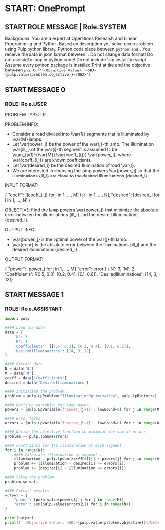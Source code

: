 # START: OnePrompt 
## START ROLE MESSAGE | Role.SYSTEM 
Background: You are a expert at Operations Research and Linear Programming and Python. Based on description you solve given problem using Pulp python library. Python code place between ```python and ```. You receive the data in json format between: <DATA></DATA>. Do not change data format! Do not use `while` loop in python code! Do not include 'pip install' in script. Assume every python package is installed Print at the end the objective between <OBJ></OBJ> `print(f' (Objective Value): <OBJ>{pulp.value(problem.objective)}</OBJ>')`  
## START MESSAGE 0 
### ROLE: Role.USER
<DESCRIPTION>
PROBLEM TYPE: LP

PROBLEM INFO: 

- Consider a road divided into \var{N} segments that is illuminated by \var{M} lamps.
- Let \var{power_j} be the power of the \var{j}-th lamp. The illumination \var{ill_i} of the \var{i}-th segment is assumed to be \sum_{j=1}^{\var{M}} \var{coeff_{i,j}} \var{power_j}, where \var{coeff_{i,j}} are known coefficients.
- Let \var{desired_i} be the desired illumination of road \var{i}. 
- We are interested in choosing the lamp powers \var{power_j} so that the illuminations {ill_i} are close to the desired illuminations {desired_i}. 

INPUT FORMAT: 

{
    "coeff": [[coeff_{i,j} for j in 1, ..., M] for i in 1, ..., N],
    "desired": [desired_i for i in 1, ..., N]
}

OBJECTIVE: Find the lamp powers \var{power_j} that minimize the absolute error between the illuminations {ill_i} and the desired illuminations {desired_i}.

OUTPUT INFO:

- \var{power_j} is the optimal power of the \var{j}-th lamp.
- \var{error} is the absolute error between the illuminations {ill_i} and the desired illuminations {desired_i}.

OUTPUT FORMAT:

{
    "power": [power_j for j in 1, ..., M]
    "error": error
}
</DESCRIPTION>
<DATA>
{'N': 3, 'M': 2, 'Coefficients': [[0.5, 0.3], [0.2, 0.4], [0.1, 0.6]], 'DesiredIlluminations': [14, 3, 12]}</DATA>


## START MESSAGE 1 
### ROLE: Role.ASSISTANT
```python
import pulp

#### Load the data
data = {
    'N': 3, 
    'M': 2, 
    'Coefficients': [[0.5, 0.3], [0.2, 0.4], [0.1, 0.6]], 
    'DesiredIlluminations': [14, 3, 12]
}

#### Extract data
N = data['N']
M = data['M']
coeff = data['Coefficients']
desired = data['DesiredIlluminations']

#### Initialize the problem
problem = pulp.LpProblem("IlluminationOptimization", pulp.LpMinimize)

#### Decision variables for lamp power
powers = [pulp.LpVariable(f'power_{j+1}', lowBound=0) for j in range(M)]

#### Error terms
errors = [pulp.LpVariable(f'error_{i+1}', lowBound=0) for i in range(N)]

#### Define the objective function to minimize the sum of errors
problem += pulp.lpSum(errors)

#### Constraints for the illumination at each segment
for i in range(N):
    #### Calculate illumination at segment i
    illumination = pulp.lpSum(coeff[i][j] * powers[j] for j in range(M))
    problem += (illumination - desired[i] <= errors[i])
    problem += (desired[i] - illumination <= errors[i])

#### Solve the problem
problem.solve()

#### Extract results
output = {
    "power": [pulp.value(powers[j]) for j in range(M)],
    "error": sum(pulp.value(errors[i]) for i in range(N))
}

print(output)
print(f' (Objective Value): <OBJ>{pulp.value(problem.objective)}</OBJ>')
```

